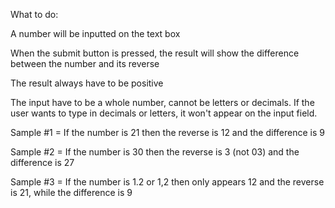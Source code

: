 What to do:

A number will be inputted on the text box

When the submit button is pressed, the result will show the difference between the number and its reverse

The result always have to be positive

The input have to be a whole number, cannot be letters or decimals. If the user wants to type in decimals or letters, it won't appear on the input field.

Sample #1 = If the number is 21 then the reverse is 12 and the difference is 9

Sample #2 = If the number is 30 then the reverse is 3 (not 03) and the difference is 27

Sample #3 = If the number is 1.2 or 1,2 then only appears 12 and the reverse is 21, while the difference is 9
